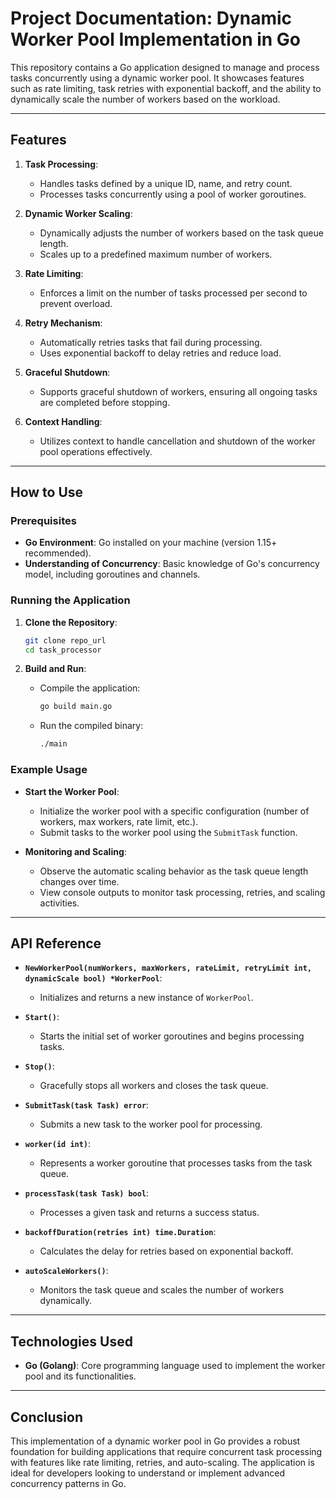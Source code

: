 # Project Documentation: Dynamic Worker Pool Implementation in Go

This repository contains a Go application designed to manage and process tasks concurrently using a dynamic worker pool. It showcases features such as rate limiting, task retries with exponential backoff, and the ability to dynamically scale the number of workers based on the workload.

---

## Features

1. **Task Processing**:
   - Handles tasks defined by a unique ID, name, and retry count.
   - Processes tasks concurrently using a pool of worker goroutines.

2. **Dynamic Worker Scaling**:
   - Dynamically adjusts the number of workers based on the task queue length.
   - Scales up to a predefined maximum number of workers.

3. **Rate Limiting**:
   - Enforces a limit on the number of tasks processed per second to prevent overload.

4. **Retry Mechanism**:
   - Automatically retries tasks that fail during processing.
   - Uses exponential backoff to delay retries and reduce load.

5. **Graceful Shutdown**:
   - Supports graceful shutdown of workers, ensuring all ongoing tasks are completed before stopping.

6. **Context Handling**:
   - Utilizes context to handle cancellation and shutdown of the worker pool operations effectively.

---

## How to Use

### Prerequisites

- **Go Environment**: Go installed on your machine (version 1.15+ recommended).
- **Understanding of Concurrency**: Basic knowledge of Go's concurrency model, including goroutines and channels.

### Running the Application

1. **Clone the Repository**:
   ```bash
   git clone repo_url
   cd task_processor
   ```

2. **Build and Run**:
   - Compile the application:
     ```bash
     go build main.go
     ```
   - Run the compiled binary:
     ```bash
     ./main
     ```

### Example Usage

- **Start the Worker Pool**:
  - Initialize the worker pool with a specific configuration (number of workers, max workers, rate limit, etc.).
  - Submit tasks to the worker pool using the `SubmitTask` function.

- **Monitoring and Scaling**:
  - Observe the automatic scaling behavior as the task queue length changes over time.
  - View console outputs to monitor task processing, retries, and scaling activities.

---

## API Reference

- **`NewWorkerPool(numWorkers, maxWorkers, rateLimit, retryLimit int, dynamicScale bool) *WorkerPool`**:
  - Initializes and returns a new instance of `WorkerPool`.

- **`Start()`**:
  - Starts the initial set of worker goroutines and begins processing tasks.

- **`Stop()`**:
  - Gracefully stops all workers and closes the task queue.

- **`SubmitTask(task Task) error`**:
  - Submits a new task to the worker pool for processing.

- **`worker(id int)`**:
  - Represents a worker goroutine that processes tasks from the task queue.

- **`processTask(task Task) bool`**:
  - Processes a given task and returns a success status.

- **`backoffDuration(retries int) time.Duration`**:
  - Calculates the delay for retries based on exponential backoff.

- **`autoScaleWorkers()`**:
  - Monitors the task queue and scales the number of workers dynamically.

---

## Technologies Used

- **Go (Golang)**: Core programming language used to implement the worker pool and its functionalities.

---

## Conclusion

This implementation of a dynamic worker pool in Go provides a robust foundation for building applications that require concurrent task processing with features like rate limiting, retries, and auto-scaling. The application is ideal for developers looking to understand or implement advanced concurrency patterns in Go.